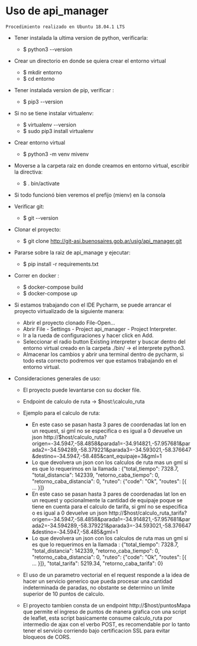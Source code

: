 Uso de api_manager
=====================================================================



    Procedimiento realizado en Ubuntu 18.04.1 LTS

* Tener instalada la ultima version de python, verificarla:

    - $ python3 --version

* Crear un directorio en donde se quiera crear el entorno virtual

    - $ mkdir entorno
    - $ cd entorno

* Tener instalada version de pip, verificar :

    - $ pip3 --version

* Si no se tiene instalar virtualenv:

    - $ virtualenv --version
    - $ sudo pip3 install virtualenv

* Crear entorno virtual

    - $ python3 -m venv mivenv

* Moverse a la carpeta raiz en donde creamos en entorno virtual, escribir la directiva:

    - $ . bin/activate

* Si todo funcionó bien veremos el prefijo (mienv) en la consola

* Verificar git:

    - $ git --version

* Clonar el proyecto:

    - $ git clone http://git-asi.buenosaires.gob.ar/usig/api_manager.git

* Pararse sobre la raiz de api_manage y ejecutar:

    - $ pip install -r requirements.txt
    
* Correr en docker :

    - $ docker-compose build
    - $ docker-compose up
        
* Si estamos trabajando con el IDE Pycharm, se puede arrancar el proyecto virtualizado de la siguiente manera:

    - Abrir el proyecto clonado File-Open...
    - Abrir File - Settings - Project api_manager - Project Interpreter.
    - Ir a la rueda de configuraciones y hacer click en Add.
    - Seleccionar el radio button Existing interpreter y buscar dentro del entorno virtual creado en la carpeta ./bin/ -> el interprete python3.
    - Almacenar los cambios y abrir una terminal dentro de pycharm, si todo esta correcto podremos ver que estamos trabajando en el entorno virtual.
    
* Consideraciones generales de uso:

    - El proyecto puede levantarse con su docker file.
    - Endpoint de calculo de ruta -> $host:\calculo_ruta
    - Ejemplo para el calculo de ruta:
      - En este caso se pasan hasta 3 pares de coordenadas lat lon en un request, si gml no se especifica o es igual a 0 devuelve un json
      http://$host/calculo_ruta?origen=-34.5947,-58.4858&parada1=-34.914821,-57.957681&parada2=-34.594289,-58.379221&parada3=-34.593021,-58.376647&destino=-34.5947,-58.485&cant_equipaje=3&gml=1
      - Lo que devolvera un json con los calculos de ruta mas un gml si es que lo requerimos en la llamada : {"total_tiempo": 7328.7, "total_distancia": 142339, "retorno_caba_tiempo": 0, "retorno_caba_distancia": 0, "ruteo": {"code": "Ok", "routes": [{ ... }]}
      - En este caso se pasan hasta 3 pares de coordenadas lat lon en un request y opcionalmente la cantidad de equipaje poque se tiene en cuenta para el calculo de tarifa, si gml no se especifica o es igual a 0 devuelve un json
      http://$host/calculo_ruta_tarifa?origen=-34.5947,-58.4858&parada1=-34.914821,-57.957681&parada2=-34.594289,-58.379221&parada3=-34.593021,-58.376647&destino=-34.5947,-58.485&gml=1
      - Lo que devolvera un json con los calculos de ruta mas un gml si es que lo requerimos en la llamada : {"total_tiempo": 7328.7, "total_distancia": 142339, "retorno_caba_tiempo": 0, "retorno_caba_distancia": 0, "ruteo": {"code": "Ok", "routes": [{ ... }]}, "total_tarifa": 5219.34, "retorno_caba_tarifa": 0}

    - El uso de un parametro vectorial en el request responde a la idea de hacer un servicio generico que pueda procesar una cantidad indeterminada de paradas, no obstante se determino un limite superior de 10 puntos de calculo.
    - El proyecto tambien consta de un endpoint http://$host/puntosMapa que permite el ingreso de puntos de manera grafica con una script de leaflet, esta script basicamente consume calculo_ruta por intermedio de ajax con el verbo POST, es recomendable por lo tanto tener el servicio corriendo bajo certificacion SSL para evitar bloqueos de CORS.